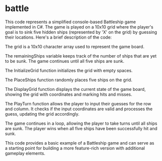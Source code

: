 # battle
This code represents a simplified console-based Battleship game implemented in C#. The game is played on a 10x10 grid where the player's goal is to sink five hidden ships (represented by 'X' on the grid) by guessing their locations. Here's a brief description of the code:

The grid is a 10x10 character array used to represent the game board.

The remainingShips variable keeps track of the number of ships that are yet to be sunk. The game continues until all five ships are sunk.

The InitializeGrid function initializes the grid with empty spaces.

The PlaceShips function randomly places five ships on the grid.

The DisplayGrid function displays the current state of the game board, showing the grid with coordinates and marking hits and misses.

The PlayTurn function allows the player to input their guesses for the row and column. It checks if the input coordinates are valid and processes the guess, updating the grid accordingly.

The game continues in a loop, allowing the player to take turns until all ships are sunk. The player wins when all five ships have been successfully hit and sunk.

This code provides a basic example of a Battleship game and can serve as a starting point for building a more feature-rich version with additional gameplay elements.
